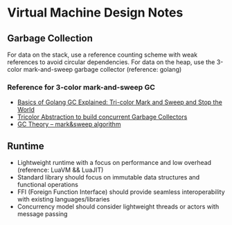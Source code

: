# Virtual Machine Design Notes

## Garbage Collection

For data on the stack, use a reference counting scheme with weak references to avoid circular dependencies.
For data on the heap, use the 3-color mark-and-sweep garbage collector (reference: golang)

### Reference for 3-color mark-and-sweep GC
- [Basics of Golang GC Explained: Tri-color Mark and Sweep and Stop the World](https://blog.stackademic.com/basics-of-golang-gc-explained-tri-color-mark-and-sweep-and-stop-the-world-cc832f99164c)
- [Tricolor Abstraction to build concurrent Garbage Collectors](https://www.youtube.com/watch?v=lhrRwjVPXPo)
- [GC Theory – mark&sweep algorithm](https://www.baremetaldev.com/2021/11/17/gc-theory-marksweep-algorithm/)

## Runtime

- Lightweight runtime with a focus on performance and low overhead (reference: LuaVM && LuaJIT)
- Standard library should focus on immutable data structures and functional operations
- FFI (Foreign Function Interface) should provide seamless interoperability with existing languages/libraries
- Concurrency model should consider lightweight threads or actors with message passing


